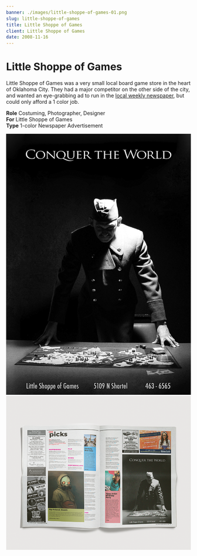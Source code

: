 ```yaml
---
banner: ./images/little-shoppe-of-games-01.png
slug: little-shoppe-of-games
title: Little Shoppe of Games
client: Little Shoppe of Games
date: 2008-11-16
---
```


# Little Shoppe of Games

Little Shoppe of Games was a very small local board game store in the heart of Oklahoma City. They had a major competitor on the other side of the city, and wanted an eye-grabbing ad to run in the [local weekly newspaper](http://okgazette.com/), but could only afford a 1 color job.

**Role** Costuming, Photographer, Designer  
**For** Little Shoppe of Games  
**Type** 1-color Newspaper Advertisement  

![](./images/little-shoppe-of-games-01.png "Newspaper ad for Little Shoppe of Games")  
![](./images/little-shoppe-of-games-02.png "Suggested implementation in the local free newspaper")  
